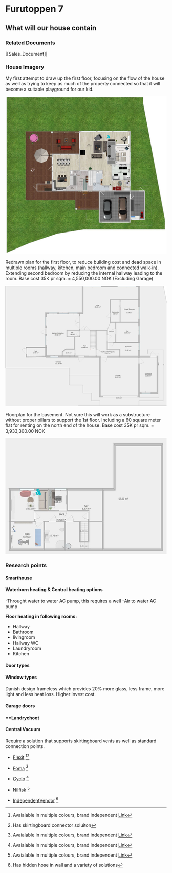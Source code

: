 # Furutoppen 7

## What will our house contain

### Related Documents
[[Sales_Document]] 


### House Imagery

My first attempt to draw up the first floor, focusing on the flow of the house as well as trying to keep as much of the property connected so that it will become a suitable playground for our kid.

![Floorplan 1st floor](https://github.com/Killeck/killeck.github.io/blob/main/images/floor1house1.png?raw=true)

Redrawn plan for the first floor, to reduce building cost and dead space in multiple rooms (hallway, kitchen, main bedroom and connected walk-in). Extending second bedroom by reducing the internal hallway leading to the room. Base cost 35K pr sqm. = 4,550,000.00 NOK (Excluding Garage)

![Floorplan 1st floor Draft 2d room rezising](https://github.com/Killeck/killeck.github.io/blob/main/images/floorplan1house2.JPG?raw=true)

Floorplan for the basement. Not sure this will work as a substructure without proper pillars to support the 1st floor. Including a 60 square meter flat for renting on the north end of the house. Base cost 35K pr sqm. = 3,933,300.00 NOK

![Draft basement floorplan](https://github.com/Killeck/killeck.github.io/blob/main/images/floorplan0house1.JPG?raw=true)


### Research points

#### **Smarthouse**

#### **Waterborn heating & Central heating options**
-Throught water to water AC pump, this requires a well
-Air to water AC pump

**Floor heating in following rooms:**
- Hallway
- Bathroom
- livingroom
- Hallway WC
- Laundryroom
- Kitchen

#### **Door types**

#### **Window types**
Danish design frameless which provides 20% more glass, less frame, more light and less heat loss. Higher invest cost.

#### **Garage doors**

#### **Landrychoot

#### **Central Vacuum**
Require a solution that supports skirtingboard vents as well as standard connection points.

- [Flexit](https://www.flexit.no/produkter/sentralstovsuger/) [^1][^2]
- [Foma](https://foma.no/) [^1]
- [Cyclo](http://www.cyclovac.no/cyclo-vac.html) [^1]
- [Nilfisk](https://www.nilfisk.com/nb-no/) [^1]

- [IndependentVendor](https://www.sentralstovsugersenteret.no/?gclid=CjwKCAjw4c-ZBhAEEiwAZ105RVxODhrpCNr1ZIkDqLT273lzxcDMRUZ_OnSQz8gLRerTPp7yCGWZchoCxpcQAvD_BwE) [^3]


[^1]: Avaialable in multiple colours, brand independent [Link](https://sentralstovsugersenteret.no/butikk/produkter/sugekontakter/vacpan-feieluke)
[^2]: Has skirtingboard connector soluiton
[^3]: Has hidden hose in wall and a variety of solutions
